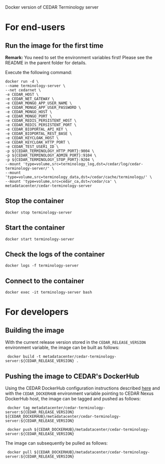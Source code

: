 Docker version of CEDAR Terminology server

# For end-users

## Run the image for the first time

**Remark:** You need to set the environment variables first! Please see the README in the parent folder for details.

Execute the following command:

````
docker run -d \
--name terminology-server \
--net cedarnet \
-e CEDAR_HOST \
-e CEDAR_NET_GATEWAY \
-e CEDAR_MONGO_APP_USER_NAME \
-e CEDAR_MONGO_APP_USER_PASSWORD \
-e CEDAR_MONGO_HOST \
-e CEDAR_MONGO_PORT \
-e CEDAR_REDIS_PERSISTENT_HOST \
-e CEDAR_REDIS_PERSISTENT_PORT \
-e CEDAR_BIOPORTAL_API_KEY \
-e CEDAR_BIOPORTAL_REST_BASE \
-e CEDAR_KEYCLOAK_HOST \
-e CEDAR_KEYCLOAK_HTTP_PORT \
-e CEDAR_TEST_USER1_ID \
-p ${CEDAR_TERMINOLOGY_HTTP_PORT}:9004 \
-p ${CEDAR_TERMINOLOGY_ADMIN_PORT}:9104 \
-p ${CEDAR_TERMINOLOGY_STOP_PORT}:9204 \
--mount 'type=volume,src=terminology_log,dst=/cedar/log/cedar-terminology-server/' \
--mount 'type=volume,src=terminology_data,dst=/cedar/cache/terminology/' \
--mount 'type=volume,src=cedar_ca,dst=/cedar/ca' \
metadatacenter/cedar-terminology-server
````

## Stop the container

    docker stop terminology-server

## Start the container

    docker start terminology-server

## Check the logs of the container

    docker logs -f terminology-server

## Connect to the container

    docker exec -it terminology-server bash

# For developers

## Building the image

With the current release version stored in the `CEDAR_RELEASE_VERSION` environment variable, the image can be built as follows:

     docker build -t metadatacenter/cedar-terminology-server:${CEDAR_RELEASE_VERSION} .

## Pushing the image to CEDAR's DockerHub

Using the CEDAR DockerHub configuration instructions described [here](https://github.com/metadatacenter/cedar-conf/wiki/Configuring-Docker-to-use-the-CEDAR-Nexus-DockerHub) and with the `CEDAR_DOCKERHUB` environment variable pointing to CEDAR Nexus DockerHub host, the image can be tagged and pushed as follows:

     docker tag metadatacenter/cedar-terminology-server:${CEDAR_RELEASE_VERSION} ${CEDAR_DOCKERHUB}/metadatacenter/cedar-terminology-server:${CEDAR_RELEASE_VERSION}

     docker push ${CEDAR_DOCKERHUB}/metadatacenter/cedar-terminology-server:${CEDAR_RELEASE_VERSION}

The image can subsequently be pulled as follows:

     docker pull ${CEDAR_DOCKERHUB}/metadatacenter/cedar-terminology-server:${CEDAR_RELEASE_VERSION}
